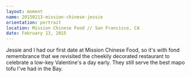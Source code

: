 ```yaml
---
layout: moment
name: 20150213-mission-chinese-jessie
orientation: portrait
location: Mission Chinese Food // San Francisco, CA
date: February 13, 2015
---
```


Jessie and I had our first date at Mission Chinese Food, so it's with fond remembrance that we revisited the cheekily decorated restaurant to celebrate a low-key Valentine's a day early. They still serve the best mapo tofu I've had in the Bay.  
